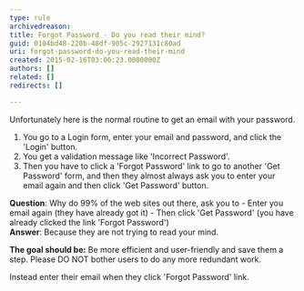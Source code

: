 ```yaml
---
type: rule
archivedreason: 
title: Forgot Password - Do you read their mind?
guid: 0104bd48-220b-48df-905c-2927131c80ad
uri: forgot-password-do-you-read-their-mind
created: 2015-02-16T03:06:23.0000000Z
authors: []
related: []
redirects: []

---
```


Unfortunately here is the normal routine to get an email       with your password.

1. You go to a Login form, enter your email and password, 
     and click the 'Login' button.
2. You get a validation message like 'Incorrect Password'.
3. Then you have to click a 'Forgot Password' link to go to 
     another 'Get Password' form, and then they almost always ask 
     you to enter your email again and then click 'Get Password' 
     button.


<!--endintro-->

**Question**: Why do 99% of the web sites out there, ask you to - Enter you email again (they have already got it) - Then click 'Get Password' (you have already clicked the link 'Forgot Password')  
**Answer**: Because they are not trying to read your mind.

**The goal should be:** 
Be more efficient and user-friendly and save them a step. Please DO NOT bother users to do any more redundant work.

Instead enter their email when they click 'Forgot Password' link.

